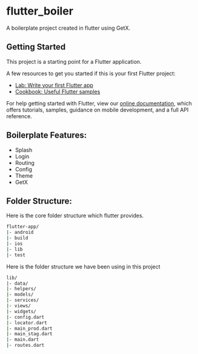 # flutter_boiler

A boilerplate project created in flutter using GetX.

## Getting Started

This project is a starting point for a Flutter application.

A few resources to get you started if this is your first Flutter project:

- [Lab: Write your first Flutter app](https://flutter.dev/docs/get-started/codelab)
- [Cookbook: Useful Flutter samples](https://flutter.dev/docs/cookbook)

For help getting started with Flutter, view our
[online documentation](https://flutter.dev/docs), which offers tutorials,
samples, guidance on mobile development, and a full API reference.

## Boilerplate Features:

- Splash
- Login
- Routing
- Config
- Theme
- GetX

## Folder Structure:

Here is the core folder structure which flutter provides.

```sh
flutter-app/
|- android
|- build
|- ios
|- lib
|- test
```
Here is the folder structure we have been using in this project

```sh
lib/
|- data/
|- helpers/
|- models/
|- services/
|- views/
|- widgets/
|- config.dart
|- locator.dart
|- main_prod.dart
|- main_stag.dart
|- main.dart
|- routes.dart
```



